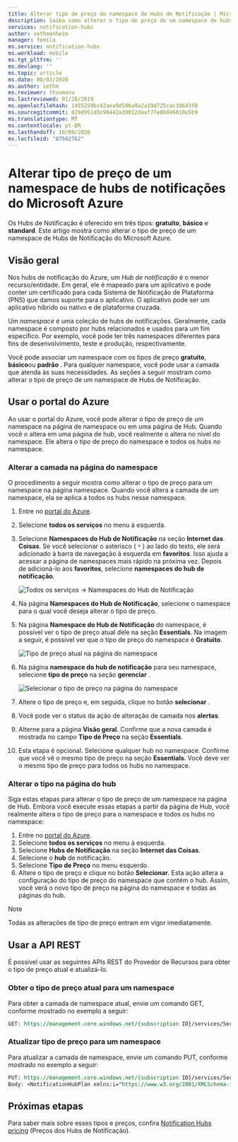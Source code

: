 ```yaml
---
title: Alterar tipo de preço do namespace de Hubs de Notificação | Microsoft Docs
description: Saiba como alterar o tipo de preço de um namespace de hubs de notificação do Azure.
services: notification-hubs
author: sethmanheim
manager: femila
ms.service: notification-hubs
ms.workload: mobile
ms.tgt_pltfrm: ''
ms.devlang: ''
ms.topic: article
ms.date: 08/03/2020
ms.author: sethm
ms.reviewer: thsomasu
ms.lastreviewed: 01/28/2019
ms.openlocfilehash: 1455259bc42aea9d506a9a2a19d725cac3d643f8
ms.sourcegitcommit: 829d951d5c90442a38012daaf77e86046018e5b9
ms.translationtype: MT
ms.contentlocale: pt-BR
ms.lasthandoff: 10/09/2020
ms.locfileid: "87562762"
---
```

# <a name="change-pricing-tier-of-an-azure-notification-hubs-namespace"></a>Alterar tipo de preço de um namespace de hubs de notificações do Microsoft Azure

Os Hubs de Notificação é oferecido em três tipos: **gratuito**, **básico** e **standard**. Este artigo mostra como alterar o tipo de preço de um namespace de Hubs de Notificação do Microsoft Azure.

## <a name="overview"></a>Visão geral

Nos hubs de notificação do Azure, um *Hub de notificação* é o menor recurso/entidade. Em geral, ele é mapeado para um aplicativo e pode conter um certificado para cada Sistema de Notificação de Plataforma (PNS) que damos suporte para o aplicativo. O aplicativo pode ser um aplicativo híbrido ou nativo e de plataforma cruzada.

Um *namespace* é uma coleção de hubs de notificações. Geralmente, cada namespace é composto por hubs relacionados e usados para um fim específico. Por exemplo, você pode ter três namespaces diferentes para fins de desenvolvimento, teste e produção, respectivamente.

Você pode associar um namespace com os tipos de preço **gratuito**, **básico**ou **padrão** . Para qualquer namespace, você pode usar a camada que atenda às suas necessidades. As seções a seguir mostram como alterar o tipo de preço de um namespace de Hubs de Notificação.

## <a name="use-azure-portal"></a>Usar o portal do Azure

Ao usar o portal do Azure, você pode alterar o tipo de preço de um namespace na página de namespace ou em uma página de Hub. Quando você o altera em uma página de hub, você realmente o altera no nível do namespace. Ele altera o tipo de preço do namespace e todos os hubs no namespace.

### <a name="change-tier-on-the-namespace-page"></a>Alterar a camada na página do namespace

O procedimento a seguir mostra como alterar o tipo de preço para um namespace na página namespace. Quando você altera a camada de um namespace, ela se aplica a todos os hubs nesse namespace.

1. Entre no [portal do Azure](https://portal.azure.com).
2. Selecione **todos os serviços** no menu à esquerda.
3. Selecione **Namespaces do Hub de Notificação** na seção **Internet das Coisas**. Se você selecionar o asterisco ( `*` ) ao lado do texto, ele será adicionado à barra de navegação à esquerda em **favoritos**. Isso ajuda a acessar a página de namespaces mais rápido na próxima vez. Depois de adicioná-lo aos **favoritos**, selecione **namespaces do hub de notificação**.

    ![Todos os serviços -> Namespaces do Hub de Notificação](./media/change-pricing-tier/all-services-nhub.png)

4. Na página **Namespaces do Hub de Notificação**, selecione o namespace para o qual você deseja alterar o tipo de preço.
5. Na página **Namespace do Hub de Notificação** do namespace, é possível ver o tipo de preço atual dele na seção **Essentials**. Na imagem a seguir, é possível ver que o tipo de preço do namespace é **Gratuito**.

    ![Tipo de preço atual na página do namespace](./media/change-pricing-tier/pricing-tier-before.png)

6. Na página **namespace do hub de notificação** para seu namespace, selecione **tipo de preço** na seção **gerenciar** .

    ![Selecionar o tipo de preço na página do namespace](./media/change-pricing-tier/namespace-select-pricing-menu.png)

7. Altere o tipo de preço e, em seguida, clique no botão **selecionar** .
8. Você pode ver o status da ação de alteração de camada nos **alertas**.
9. Alterne para a página **Visão geral**. Confirme que a nova camada é mostrada no campo **Tipo de Preço** na seção **Essentials**.
10. Esta etapa é opcional. Selecione qualquer hub no namespace. Confirme que você vê o mesmo tipo de preço na seção **Essentials**. Você deve ver o mesmo tipo de preço para todos os hubs no namespace.

### <a name="change-tier-on-the-hub-page"></a>Alterar o tipo na página do hub

Siga estas etapas para alterar o tipo de preço de um namespace na página de Hub. Embora você execute essas etapas a partir da página de Hub, você realmente altera o tipo de preço para o namespace e todos os hubs no namespace:

1. Entre no [portal do Azure](https://portal.azure.com).
2. Selecione **todos os serviços** no menu à esquerda.
3. Selecione **Hubs de Notificação** na seção **Internet das Coisas**.
4. Selecione o **hub** de notificação.
5. Selecione **Tipo de Preço** no menu esquerdo.
6. Altere o tipo de preço e clique no botão **Selecionar**. Esta ação altera a configuração do tipo de preço do namespace que contém o hub. Assim, você verá o novo tipo de preço na página do namespace e todas as páginas do hub.

> [!NOTE]
> Todas as alterações de tipo de preço entram em vigor imediatamente.

## <a name="use-rest-api"></a>Usar a API REST

É possível usar as seguintes APIs REST do Provedor de Recursos para obter o tipo de preço atual e atualizá-lo.

### <a name="get-current-pricing-tier-for-a-namespace"></a>Obter o tipo de preço atual para um namespace

Para obter a camada de namespace atual, envie um comando GET, conforme mostrado no exemplo a seguir:

```REST
GET: https://management.core.windows.net/{subscription ID}/services/ServiceBus/Namespaces/{namespace name}/notificationhubplan
```

### <a name="update-pricing-tier-for-a-namespace"></a>Atualizar tipo de preço para um namespace

Para atualizar a camada de namespace, envie um comando PUT, conforme mostrado no exemplo a seguir:

```REST
PUT: https://management.core.windows.net/{subscription ID}/services/ServiceBus/Namespaces/{namespace name}/notificationhubplan
Body: <NotificationHubPlan xmlns:i="https://www.w3.org/2001/XMLSchema-instance" xmlns="http://schemas.microsoft.com/netservices/2010/10/servicebus/connect"><SKU>Standard</SKU></NotificationHubPlan>
```

## <a name="next-steps"></a>Próximas etapas

Para saber mais sobre esses tipos e preços, confira [Notification Hubs pricing](https://azure.microsoft.com/pricing/details/notification-hubs/) (Preços dos Hubs de Notificação).
